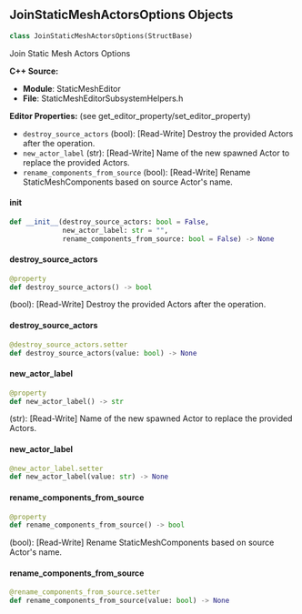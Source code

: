 ## JoinStaticMeshActorsOptions Objects

```python
class JoinStaticMeshActorsOptions(StructBase)
```

Join Static Mesh Actors Options

**C++ Source:**

- **Module**: StaticMeshEditor
- **File**: StaticMeshEditorSubsystemHelpers.h

**Editor Properties:** (see get_editor_property/set_editor_property)

- ``destroy_source_actors`` (bool):  [Read-Write] Destroy the provided Actors after the operation.
- ``new_actor_label`` (str):  [Read-Write] Name of the new spawned Actor to replace the provided Actors.
- ``rename_components_from_source`` (bool):  [Read-Write] Rename StaticMeshComponents based on source Actor's name.

<a id="unreal.JoinStaticMeshActorsOptions.__init__"></a>

#### __init__

```python
def __init__(destroy_source_actors: bool = False,
             new_actor_label: str = "",
             rename_components_from_source: bool = False) -> None
```

<a id="unreal.JoinStaticMeshActorsOptions.destroy_source_actors"></a>

#### destroy_source_actors

```python
@property
def destroy_source_actors() -> bool
```

(bool):  [Read-Write] Destroy the provided Actors after the operation.

<a id="unreal.JoinStaticMeshActorsOptions.destroy_source_actors"></a>

#### destroy_source_actors

```python
@destroy_source_actors.setter
def destroy_source_actors(value: bool) -> None
```

<a id="unreal.JoinStaticMeshActorsOptions.new_actor_label"></a>

#### new_actor_label

```python
@property
def new_actor_label() -> str
```

(str):  [Read-Write] Name of the new spawned Actor to replace the provided Actors.

<a id="unreal.JoinStaticMeshActorsOptions.new_actor_label"></a>

#### new_actor_label

```python
@new_actor_label.setter
def new_actor_label(value: str) -> None
```

<a id="unreal.JoinStaticMeshActorsOptions.rename_components_from_source"></a>

#### rename_components_from_source

```python
@property
def rename_components_from_source() -> bool
```

(bool):  [Read-Write] Rename StaticMeshComponents based on source Actor's name.

<a id="unreal.JoinStaticMeshActorsOptions.rename_components_from_source"></a>

#### rename_components_from_source

```python
@rename_components_from_source.setter
def rename_components_from_source(value: bool) -> None
```

<a id="unreal.EditorScriptingJoinStaticMeshActorsOptions"></a>